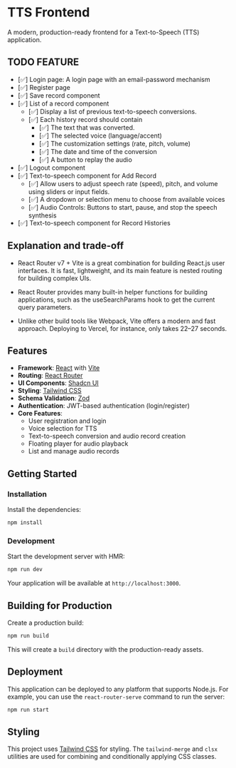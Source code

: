 # TTS Frontend

A modern, production-ready frontend for a Text-to-Speech (TTS) application.

## TODO FEATURE
- [✅] Login page: A login page with an email-password mechanism
- [✅] Register page
- [✅] Save record component
- [✅] List of a record component
  - [✅] Display a list of previous text-to-speech conversions.
  - [✅] Each history record should contain
    - [✅] The text that was converted.
    - [✅] The selected voice (language/accent)
    - [✅] The customization settings (rate, pitch, volume)
    - [✅] The date and time of the conversion
    - [✅] A button to replay the audio
- [✅] Logout component
- [✅] Text-to-speech component for Add Record
  - [✅] Allow users to adjust speech rate (speed), pitch, and volume using
    sliders or input fields.
  - [✅] A dropdown or selection menu to choose from available voices
  - [✅] Audio Controls: Buttons to start, pause, and stop the speech synthesis
- [✅] Text-to-speech component for Record Histories

## Explanation and trade-off 
- React Router v7 + Vite is a great combination for building React.js user interfaces. It is fast, lightweight, and its main feature is nested routing for building complex UIs.

- React Router provides many built-in helper functions for building applications, such as the useSearchParams hook to get the current query parameters.

- Unlike other build tools like Webpack, Vite offers a modern and fast approach. Deploying to Vercel, for instance, only takes 22–27 seconds.

## Features

- **Framework**: [React](https://react.dev/) with [Vite](https://vitejs.dev/)
- **Routing**: [React Router](https://reactrouter.com/)
- **UI Components**: [Shadcn UI](https://ui.shadcn.com/)
- **Styling**: [Tailwind CSS](https://tailwindcss.com/)
- **Schema Validation**: [Zod](https://zod.dev/)
- **Authentication**: JWT-based authentication (login/register)
- **Core Features**:
    - User registration and login
    - Voice selection for TTS
    - Text-to-speech conversion and audio record creation
    - Floating player for audio playback
    - List and manage audio records

## Getting Started

### Installation

Install the dependencies:

```bash
npm install
```

### Development

Start the development server with HMR:

```bash
npm run dev
```

Your application will be available at `http://localhost:3000`.

## Building for Production

Create a production build:

```bash
npm run build
```

This will create a `build` directory with the production-ready assets.

## Deployment

This application can be deployed to any platform that supports Node.js. For example, you can use the `react-router-serve` command to run the server:

```bash
npm run start
```

## Styling

This project uses [Tailwind CSS](https://tailwindcss.com/) for styling. The `tailwind-merge` and `clsx` utilities are used for combining and conditionally applying CSS classes.
